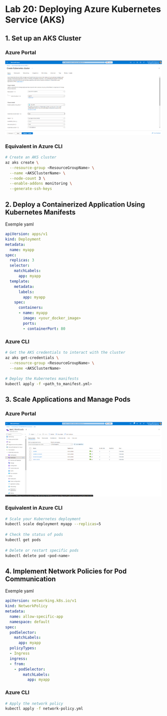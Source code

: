 # Lab 20: Deploying Azure Kubernetes Service (AKS)

## 1. Set up an AKS Cluster

### Azure Portal
![Image 1](./1.png)

### Equivalent in Azure CLI
```bash
# Create an AKS cluster
az aks create \
  --resource-group <ResourceGroupName> \
  --name <AKSClusterName> \
  --node-count 3 \
  --enable-addons monitoring \
  --generate-ssh-keys
```

## 2. Deploy a Containerized Application Using Kubernetes Manifests
Exemple yaml
```yml
apiVersion: apps/v1
kind: Deployment
metadata:
  name: myapp
spec:
  replicas: 3
  selector:
    matchLabels:
      app: myapp
  template:
    metadata:
      labels:
        app: myapp
    spec:
      containers:
      - name: myapp
        image: <your_docker_image>
        ports:
        - containerPort: 80
```

### Azure CLI
```bash
# Get the AKS credentials to interact with the cluster
az aks get-credentials \
  --resource-group <ResourceGroupName> \
  --name <AKSClusterName>

# Deploy the Kubernetes manifests
kubectl apply -f <path_to_manifest.yml>
```

## 3. Scale Applications and Manage Pods

### Azure Portal
![Image 1](./2.png)

### Equivalent in Azure CLI
```bash
# Scale your Kubernetes deployment
kubectl scale deployment myapp --replicas=5

# Check the status of pods
kubectl get pods

# Delete or restart specific pods
kubectl delete pod <pod-name>
```

## 4. Implement Network Policies for Pod Communication
Exemple yaml
```yml
apiVersion: networking.k8s.io/v1
kind: NetworkPolicy
metadata:
  name: allow-specific-app
  namespace: default
spec:
  podSelector:
    matchLabels:
      app: myapp
  policyTypes:
  - Ingress
  ingress:
  - from:
    - podSelector:
        matchLabels:
          app: myapp
```
###  Azure CLI
```bash
# Apply the network policy
kubectl apply -f network-policy.yml
```